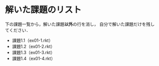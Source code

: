 # 解いた課題のリスト

下の課題一覧から，解いた課題**以外**の行を消し，
自分で解いた課題だけを残してください．

* 課題1.1（ex01-1.rkt）
* 課題1.2（ex01-2.rkt）
* 課題1.3（ex01-3.rkt）
* 課題1.4（ex01-4.rkt）
